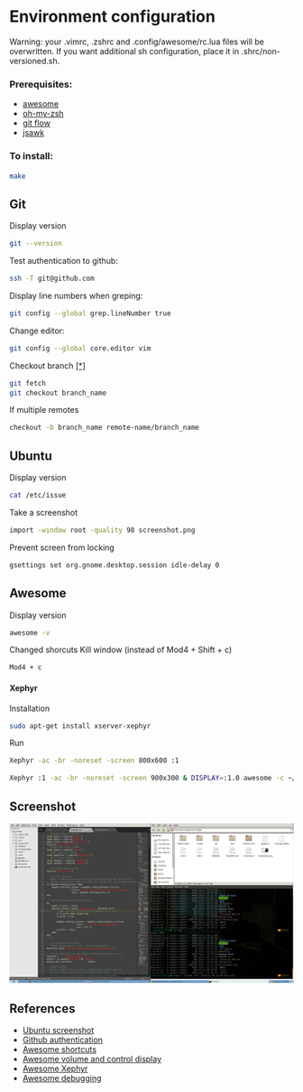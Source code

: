 Environment configuration
===

Warning: your .vimrc, .zshrc and .config/awesome/rc.lua files will be overwritten.
If you want additional sh configuration, place it in .shrc/non-versioned.sh.

### Prerequisites:
- [awesome](http://awesome.naquadah.org/)
- [oh-my-zsh](https://github.com/robbyrussell/oh-my-zsh)
- [git flow](https://github.com/nvie/gitflow)
- [jsawk](https://github.com/micha/jsawk)

### To install:

```sh
make
```

Git
---
Display version
```sh
git --version
```

Test authentication to github:
```sh
ssh -T git@github.com
```

Display line numbers when greping:
```sh
git config --global grep.lineNumber true
```

Change editor:
```sh
git config --global core.editor vim
```

Checkout branch [[*]](http://stackoverflow.com/questions/1783405/checkout-remote-git-branch)
```sh
git fetch
git checkout branch_name
```
If multiple remotes
```sh
checkout -b branch_name remote-name/branch_name
```


Ubuntu
---
Display version
```sh
cat /etc/issue
 ```

Take a screenshot
```sh
import -window root -quality 98 screenshot.png
```

Prevent screen from locking
```sh
gsettings set org.gnome.desktop.session idle-delay 0
```


Awesome
---
Display version
```sh
awesome -v
```
Changed shorcuts
Kill window (instead of Mod4 + Shift + c)
```sh
Mod4 + c
```

#### Xephyr
Installation
```sh
sudo apt-get install xserver-xephyr
```
Run
```sh
Xephyr -ac -br -noreset -screen 800x600 :1
```

```sh
Xephyr :1 -ac -br -noreset -screen 900x300 & DISPLAY=:1.0 awesome -c ~/.config/awesome/rc.test.lua &
```


Screenshot
---
![Screenshot](https://raw.githubusercontent.com/LilMeyer/configs/master/screenshot.png)

References
---
- [Ubuntu screenshot](https://awesome.naquadah.org/wiki/Screenshots)
- [Github authentication](https://developer.github.com/guides/using-ssh-agent-forwarding/#testing-ssh-agent-forwarding)
- [Awesome shortcuts](https://awesome.naquadah.org/doc/manpages/awesome.1.html)
- [Awesome volume and control display](https://awesome.naquadah.org/wiki/Volume_control_and_display)
- [Awesome Xephyr](https://awesome.naquadah.org/wiki/Using_Xephyr)
- [Awesome debugging](https://wiki.archlinux.org/index.php/Awesome#Debugging_rc.lua)
